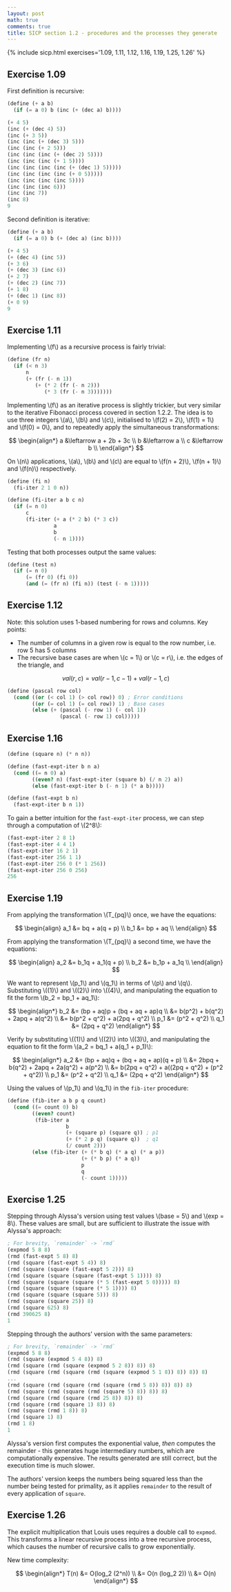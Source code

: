 ```yaml
---
layout: post
math: true
comments: true
title: SICP section 1.2 - procedures and the processes they generate
---
```


{% include sicp.html exercises='1.09, 1.11, 1.12, 1.16, 1.19, 1.25, 1.26' %}

## Exercise 1.09
First definition is recursive:

```scheme
(define (+ a b)
  (if (= a 0) b (inc (+ (dec a) b))))

(+ 4 5)
(inc (+ (dec 4) 5))
(inc (+ 3 5))
(inc (inc (+ (dec 3) 5)))
(inc (inc (+ 2 5)))
(inc (inc (inc (+ (dec 2) 5))))
(inc (inc (inc (+ 1 5))))
(inc (inc (inc (inc (+ (dec 1) 5)))))
(inc (inc (inc (inc (+ 0 5)))))
(inc (inc (inc (inc 5))))
(inc (inc (inc 6)))
(inc (inc 7))
(inc 8)
9
```

Second definition is iterative:

```scheme
(define (+ a b)
  (if (= a 0) b (+ (dec a) (inc b))))

(+ 4 5)
(+ (dec 4) (inc 5))
(+ 3 6)
(+ (dec 3) (inc 6))
(+ 2 7)
(+ (dec 2) (inc 7))
(+ 1 8)
(+ (dec 1) (inc 8))
(+ 0 9)
9
```

## Exercise 1.11
Implementing \\(f\\) as a recursive process is fairly trivial:

```scheme
(define (fr n)
  (if (< n 3)
      n
      (+ (fr (- n 1))
         (+ (* 2 (fr (- n 2)))
            (* 3 (fr (- n 3)))))))
```

Implementing \\(f\\) as an iterative process is slightly trickier, but very similar to the iterative Fibonacci process covered in section 1.2.2. The idea is to use three integers \\(a\\), \\(b\\) and \\(c\\), initialised to \\(f(2) = 2\\), \\(f(1) = 1\\) and \\(f(0) = 0\\), and to repeatedly apply the simultaneous transformations:

$$
\begin{align*}
a &\leftarrow a + 2b + 3c \\
b &\leftarrow a \\
c &\leftarrow b \\
\end{align*}
$$

On \\(n\\) applications, \\(a\\), \\(b\\) and \\(c\\) are equal to \\(f(n + 2)\\), \\(f(n + 1)\\) and \\(f(n)\\) respectively.

```scheme
(define (fi n)
  (fi-iter 2 1 0 n))

(define (fi-iter a b c n)
  (if (= n 0)
      c
      (fi-iter (+ a (* 2 b) (* 3 c))
               a
               b
               (- n 1))))
```

Testing that both processes output the same values:

```scheme
(define (test n)
  (if (= n 0)
      (= (fr 0) (fi 0))
      (and (= (fr n) (fi n)) (test (- n 1)))))
```

## Exercise 1.12
Note: this solution uses 1-based numbering for rows and columns. Key points:

* The number of columns in a given row is equal to the row number, i.e. row 5 has 5 columns
* The recursive base cases are when \\(c = 1\\) or \\(c = r\\), i.e. the edges of the triangle, and

$$val(r, c) = val(r - 1, c - 1) + val(r - 1, c)$$

```scheme
(define (pascal row col)
  (cond ((or (< col 1) (> col row)) 0) ; Error conditions
        ((or (= col 1) (= col row)) 1) ; Base cases
        (else (+ (pascal (- row 1) (- col 1))
                 (pascal (- row 1) col)))))
```

## Exercise 1.16
```scheme
(define (square n) (* n n))

(define (fast-expt-iter b n a)
  (cond ((= n 0) a)
        ((even? n) (fast-expt-iter (square b) (/ n 2) a))
        (else (fast-expt-iter b (- n 1) (* a b)))))

(define (fast-expt b n)
  (fast-expt-iter b n 1))
```

To gain a better intuition for the `fast-expt-iter` process, we can step through a computation of \\(2^8\\):

```scheme
(fast-expt-iter 2 8 1)
(fast-expt-iter 4 4 1)
(fast-expt-iter 16 2 1)
(fast-expt-iter 256 1 1)
(fast-expt-iter 256 0 (* 1 256))
(fast-expt-iter 256 0 256)
256
```

## Exercise 1.19
From applying the transformation \\(T_{pq}\\) once, we have the equations:

$$
\begin{align}
a_1 &= bq + a(q + p) \\
b_1 &= bp + aq \\
\end{align}
$$

From applying the transformation \\(T_{pq}\\) a second time, we have the equations:

$$
\begin{align}
a_2 &= b_1q + a_1(q + p) \\
b_2 &= b_1p + a_1q \\
\end{align}
$$

We want to represent \\(p_1\\) and \\(q_1\\) in terms of \\(p\\) and \\(q\\). Substituting \\((1)\\) and \\((2)\\) into \\((4)\\), and manipulating the equation to fit the form \\(b_2 = bp_1 + aq_1\\):

$$
\begin{align*}
b_2 &= (bp + aq)p + (bq + aq + ap)q \\
    &= b(p^2) + b(q^2) + 2apq + a(q^2) \\
    &= b(p^2 + q^2) + a(2pq + q^2) \\
p_1 &= (p^2 + q^2) \\
q_1 &= (2pq + q^2)
\end{align*}
$$

Verify by substituting \\((1)\\) and \\((2)\\) into \\((3)\\), and manipulating the equation to fit the form \\(a_2 = bq_1 + a(q_1 + p_1)\\):

$$
\begin{align*}
a_2 &= (bp + aq)q + (bq + aq + ap)(q + p) \\
    &= 2bpq + b(q^2) + 2apq + 2a(q^2) + a(p^2) \\
    &= b(2pq + q^2) + a((2pq + q^2) + (p^2 + q^2)) \\
p_1 &= (p^2 + q^2) \\
q_1 &= (2pq + q^2)
\end{align*}
$$

Using the values of \\(p_1\\) and \\(q_1\\) in the `fib-iter` procedure:

```scheme
(define (fib-iter a b p q count)
  (cond ((= count 0) b)
        ((even? count)
         (fib-iter a
                   b
                   (+ (square p) (square q)) ; p1
                   (+ (* 2 p q) (square q))  ; q1
                   (/ count 2)))
        (else (fib-iter (+ (* b q) (* a q) (* a p))
                        (+ (* b p) (* a q))
                        p
                        q
                        (- count 1)))))
```

## Exercise 1.25
Stepping through Alyssa's version using test values \\(base = 5\\) and \\(exp = 8\\). These values are small, but are sufficient to illustrate the issue with Alyssa's approach:

```scheme
; For brevity, `remainder` -> `rmd`
(expmod 5 8 8)
(rmd (fast-expt 5 8) 8)
(rmd (square (fast-expt 5 4)) 8)
(rmd (square (square (fast-expt 5 2))) 8)
(rmd (square (square (square (fast-expt 5 1)))) 8)
(rmd (square (square (square (* 5 (fast-expt 5 0))))) 8)
(rmd (square (square (square (* 5 1)))) 8)
(rmd (square (square (square 5))) 8)
(rmd (square (square 25)) 8)
(rmd (square 625) 8)
(rmd 390625 8)
1
```

Stepping through the authors' version with the same parameters:

```scheme
; For brevity, `remainder` -> `rmd`
(expmod 5 8 8)
(rmd (square (expmod 5 4 8)) 8)
(rmd (square (rmd (square (expmod 5 2 8)) 8)) 8)
(rmd (square (rmd (square (rmd (square (expmod 5 1 8)) 8)) 8)) 8)
...
(rmd (square (rmd (square (rmd (square (rmd 5 8)) 8)) 8)) 8)
(rmd (square (rmd (square (rmd (square 5) 8)) 8)) 8)
(rmd (square (rmd (square (rmd 25 8)) 8)) 8)
(rmd (square (rmd (square 1) 8)) 8)
(rmd (square (rmd 1 8)) 8)
(rmd (square 1) 8)
(rmd 1 8)
1
```

Alyssa's version first computes the exponential value, *then* computes the remainder - this generates huge intermediary numbers, which are computationally expensive. The results generated are still correct, but the execution time is much slower.

The authors' version keeps the numbers being squared less than the number being tested for primality, as it applies `remainder` to the result of every application of `square`.

## Exercise 1.26
The explicit multiplication that Louis uses requires a double call to `expmod`. This transforms a linear recursive process into a tree recursive process, which causes the number of recursive calls to grow exponentially.

New time complexity:

$$
\begin{align*}
T(n) &= O(log_2 (2^n)) \\
     &= O(n (log_2 2)) \\
     &= O(n)
\end{align*}
$$
